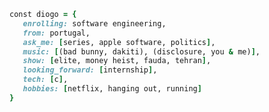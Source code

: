 <link href="https://fonts.googleapis.com/css2?family=Inter:wght@700&display=swap" rel="stylesheet">

<!-- <div>
   <img src="https://music-profile.rayriffy.com/theme/dark.svg?uid=000078.4dd294a45fce45e18e0cdd7be421e406.2144" width=250>
</div> -->

<!-- <div>
<div style="display: flex; row-gap: 10px; flex-direction: column; align-items: center;">
<img src="title.png"> -->

```ruby
const diogo = {
   enrolling: software engineering,
   from: portugal,
   ask_me: [series, apple software, politics],
   music: [(bad bunny, dakiti), (disclosure, you & me)],
   show: [elite, money heist, fauda, tehran],
   looking_forward: [internship],
   tech: [c],
   hobbies: [netflix, hanging out, running]
}

```

</div>
